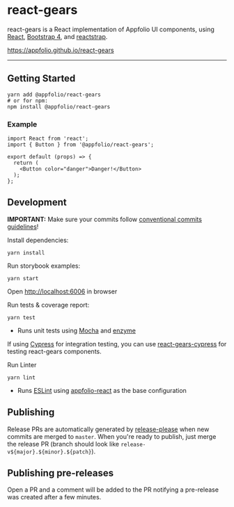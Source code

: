 # react-gears
react-gears is a React implementation of Appfolio UI components, using
[React](https://reactstrap.github.io),
[Bootstrap 4](http://getbootstrap.com),
and [reactstrap](https://reactstrap.github.io).

https://appfolio.github.io/react-gears

----
## Getting Started

    yarn add @appfolio/react-gears
    # or for npm:
    npm install @appfolio/react-gears

### Example

```
import React from 'react';
import { Button } from '@appfolio/react-gears';

export default (props) => {
  return (
    <Button color="danger">Danger!</Button>
  );
};
```

## Development

**IMPORTANT:** Make sure your commits follow [conventional commits guidelines](https://www.conventionalcommits.org/en/v1.0.0/)!

Install dependencies:

    yarn install

Run storybook examples:

    yarn start

Open [http://localhost:6006](http://localhost:6006) in browser

Run tests & coverage report:

    yarn test

- Runs unit tests using [Mocha](https://mochajs.org/) and [enzyme](http://airbnb.io/enzyme/index.html)

If using [Cypress](https://www.cypress.io) for integration testing, you can use [react-gears-cypress](https://github.com/appfolio/react-gears-cypress) for testing react-gears components.

Run Linter

    yarn lint

- Runs [ESLint](http://eslint.org/) using [appfolio-react](https://github.com/appfolio/eslint-config-appfolio-react) as the base configuration

## Publishing

Release PRs are automatically generated by [release-please](https://github.com/googleapis/release-please) when new commits are merged to `master`. When you're ready to publish, just merge the release PR (branch should look like `release-v${major}.${minor}.${patch}`).

## Publishing pre-releases

Open a PR and a comment will be added to the PR notifying a pre-release was created after a few minutes.
